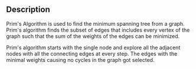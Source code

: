 
## Description

Prim's Algorithm is used to find the minimum spanning tree from a graph. Prim's algorithm finds the subset of edges that includes every vertex of the graph such that the sum of the weights of the edges can be minimized.

Prim's algorithm starts with the single node and explore all the adjacent nodes with all the connecting edges at every step. The edges with the minimal weights causing no cycles in the graph got selected.